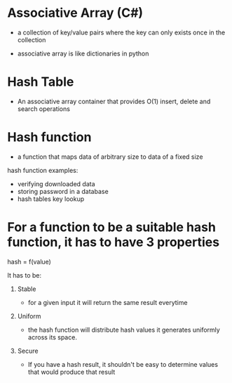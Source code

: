 # Associative Array (C#)

- a collection of key/value pairs where the key can only exists once in the collection

- associative array is like dictionaries in python

# Hash Table

- An associative array container that provides O(1) insert, delete and search operations

# Hash function

- a function that maps data of arbitrary size to data of a fixed size

hash function examples:

- verifying downloaded data
- storing password in a database
- hash tables key lookup

# For a function to be a suitable hash function, it has to have 3 properties

hash = f(value)

It has to be:

1. Stable

   - for a given input it will return the same result everytime

2. Uniform

   - the hash function will distribute hash values it generates uniformly across its space.

3. Secure
   - If you have a hash result, it shouldn't be easy to determine values that would produce that result
